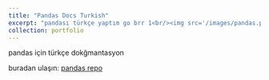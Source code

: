 ```yaml
---
title: "Pandas Docs Turkish"
excerpt: "pandası türkçe yaptım go brr 1<br/><img src='/images/pandas.png'>"
collection: portfolio
---
```


pandas için türkçe dokğmantasyon

buradan ulaşın: [pandas repo](https://github.com/YusufAltuntas/pandas-tutorial)
